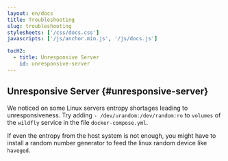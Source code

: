 ```yaml
---
layout: en/docs
title: Troubleshooting
slug: troubleshooting
stylesheets: ['/css/docs.css']
javascripts: ['/js/anchor.min.js', '/js/docs.js']

tocH2:
  - title: Unresponsive Server
    id: unresponsive-server
---
```

## Unresponsive Server {#unresponsive-server}
We noticed on some Linux servers entropy shortages leading to unresponsiveness. Try adding `- /dev/urandom:/dev/random:ro` to `volumes` of the `wildfly` service in the file `docker-compose.yml`.

If even the entropy from the host system is not enough, you might have to install a random number generator to feed the linux random device like `haveged`.
